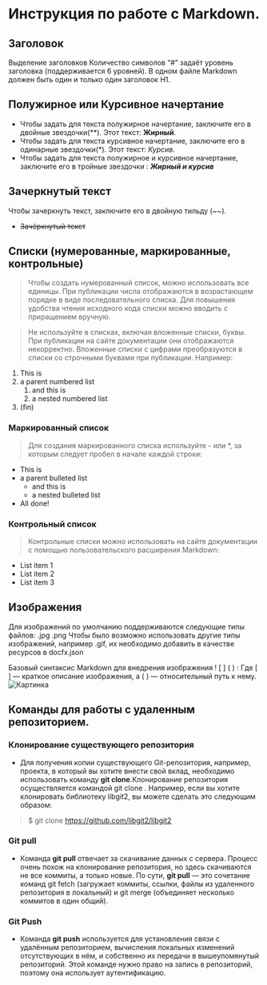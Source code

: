 # Инструкция по работе с Markdown.
## Заголовок 
Выделение заголовков Количество символов “#” задаёт уровень заголовка
(поддерживается 6 уровней).
В одном файле Markdown должен быть один и только один заголовок H1.
## Полужирное или Курсивное начертание 
- Чтобы задать для текста полужирное начертание, заключите его в двойные звездочки(**).
Этот текст: **Жирный**.
- Чтобы задать для текста курсивное начертание, заключите его в одинарные звездочки(*).
Этот текст: *Курсив*.
- Чтобы задать для текста полужирное и курсивное начертание, заключите его в тройные звездочки : ***Жирный и курсив***
## Зачеркнутый текст
Чтобы зачеркнуть текст, заключите его в двойную тильду (~~).
* ~~Зачёркнутый текст~~

## Списки (нумерованные, маркированные, контрольные)
>Чтобы создать нумерованный список, можно использовать все единицы. При публикации числа отображаются в возрастающем порядке в виде последовательного списка. Для повышения удобства чтения исходного кода списки можно вводить с приращением вручную.

>Не используйте в списках, включая вложенные списки, буквы. При публикации на сайте документации они отображаются некорректно. Вложенные списки с цифрами преобразуются в списки со строчными буквами при публикации. Например:

1. This is
1. a parent numbered list
    1. and this is 
    1. a nested numbered list
1. (fin)

### Маркированный список
>Для создания маркированного списка используйте - или *, за которым следует пробел в начале каждой строки:
- This is
- a parent bulleted list
  - and this is
  - a nested bulleted list
- All done!

### Контрольный список
>Контрольные списки можно использовать на сайте документации с помощью пользовательского расширения Markdown:

 * List item 1
 * List item 2
 * List item 3
 
 ## Изображения 
Для изображений по умолчанию поддерживаются следующие типы файлов:
.jpg
.png
Чтобы было возможно использовать другие типы изображений, например .gif, их необходимо добавить в качестве ресурсов в docfx.json


Базовый синтаксис Markdown для внедрения изображения ! [ ] ( ) : Где [ ] — краткое описание изображения, а ( ) — относительный путь к нему. ![Картинка](1.jpeg)

## Команды для работы с удаленным репозиторием.

### Клонирование существующего репозитория
- Для получения копии существующего Git-репозитория, например, проекта, в который вы хотите внести свой вклад, необходимо использовать команду **git clone**.Клонирование репозитория осуществляется командой git clone <url>. Например, если вы хотите клонировать библиотеку libgit2, вы можете сделать это следующим образом:
>$ git clone https://github.com/libgit2/libgit2

### Git pull
- Команда **git pull** отвечает за скачивание данных с сервера. Процесс очень похож на клонирование репозитория, но здесь скачиваются не все коммиты, а только новые. По сути, **git pull** — это сочетание команд git fetch (загружает коммиты, ссылки, файлы из удаленного репозитория в локальный) и git merge (объединяет несколько коммитов в один общий).

### Git Push
- Команда **git push** используется для установления связи с удалённым репозиторием, вычисления локальных изменений отсутствующих в нём, и собственно их передачи в вышеупомянутый репозиторий. Этой команде нужно право на запись в репозиторий, поэтому она использует аутентификацию.